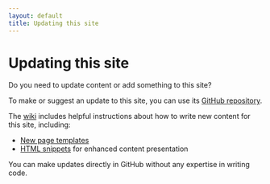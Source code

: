 ```yaml
---
layout: default
title: Updating this site
---
```


# Updating this site

<div class="va-introtext">
Do you need to update content or add something to this site?
</div>

To make or suggest an update to this site, you can use its [GitHub repository](https://github.com/department-of-veterans-affairs/vets-design-system-documentation).

The [wiki](https://github.com/department-of-veterans-affairs/vets-design-system-documentation/wiki) includes helpful instructions about how to write new content for this site, including:
- [New page templates](https://github.com/department-of-veterans-affairs/vets-design-system-documentation/wiki/Adding-content)
- [HTML snippets](https://github.com/department-of-veterans-affairs/vets-design-system-documentation/wiki/Writing-snippets) for enhanced content presentation

You can make updates directly in GitHub without any expertise in writing code. 